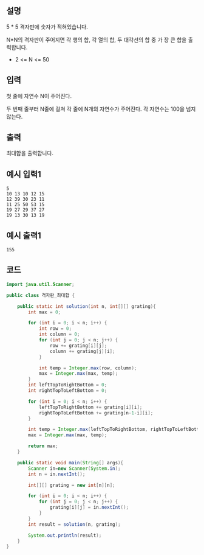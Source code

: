 ## 설명
5 * 5 격자판에 숫자가 적혀있습니다.

N*N의 격자판이 주어지면 각 행의 합, 각 열의 합, 두 대각선의 합 중 가 장 큰 합을 출력합니다.

* 2 <= N <= 50

## 입력
첫 줄에 자연수 N이 주어진다.

두 번째 줄부터 N줄에 걸쳐 각 줄에 N개의 자연수가 주어진다. 각 자연수는 100을 넘지 않는다.

## 출력
최대합을 출력합니다.

## 예시 입력1
```
5
10 13 10 12 15
12 39 30 23 11
11 25 50 53 15
19 27 29 37 27
19 13 30 13 19
```

## 예시 출력1
```
155
```

## 코드
```java
import java.util.Scanner;

public class 격자판_최대합 {

    public static int solution(int n, int[][] grating){
        int max = 0;

        for (int i = 0; i < n; i++) {
            int row = 0;
            int column = 0;
            for (int j = 0; j < n; j++) {
                row += grating[i][j];
                column += grating[j][i];
            }

            int temp = Integer.max(row, column);
            max = Integer.max(max, temp);
        }
        int leftTopToRightBottom = 0;
        int rightTopToLeftBottom = 0;

        for (int i = 0; i < n; i++) {
            leftTopToRightBottom += grating[i][i];
            rightTopToLeftBottom += grating[n-1-i][i];
        }

        int temp = Integer.max(leftTopToRightBottom, rightTopToLeftBottom);
        max = Integer.max(max, temp);

        return max;
    }

    public static void main(String[] args){
        Scanner in=new Scanner(System.in);
        int n = in.nextInt();

        int[][] grating = new int[n][n];

        for (int i = 0; i < n; i++) {
            for (int j = 0; j < n; j++) {
                grating[i][j] = in.nextInt();
            }
        }
        int result = solution(n, grating);

        System.out.println(result);
    }
}

```